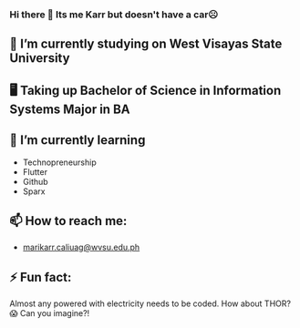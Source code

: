### Hi there 👋 Its me Karr but doesn't have a car☹️

<!--
**Marikarr14/Marikarr14** is a ✨ _special_ ✨ repository because its `README.md` (this file) appears on your GitHub profile.

Here are some ideas to get you started: -->

## 🔭 I’m currently studying on West Visayas State University
## 🖥️ Taking up Bachelor of Science in Information Systems Major in BA
## 🌱 I’m currently learning 
- Technopreneurship
- Flutter
- Github
- Sparx





## 📫 How to reach me: 
- marikarr.caliuag@wvsu.edu.ph

## ⚡ Fun fact:
Almost any powered with electricity needs to be coded. How about THOR?😱 Can you imagine?!

